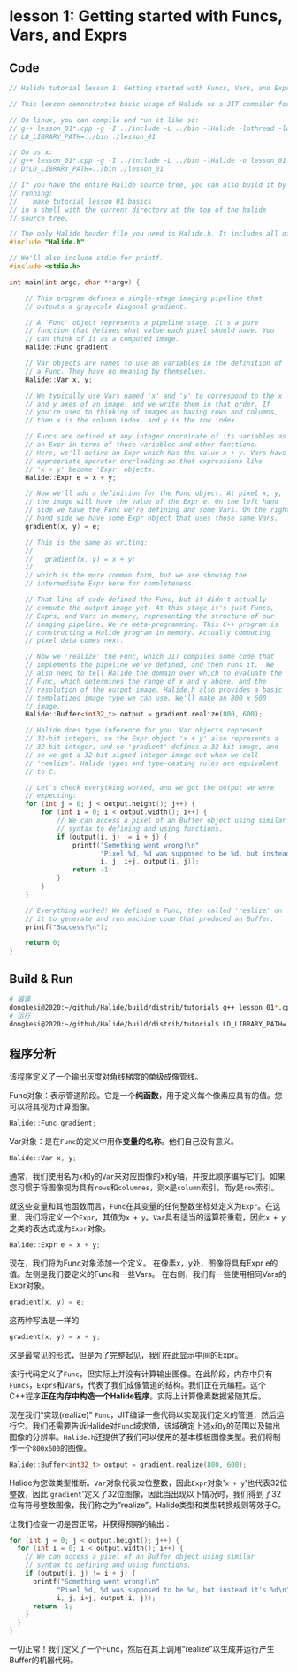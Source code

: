 # lesson 1: Getting started with Funcs, Vars, and Exprs

## Code

```c
// Halide tutorial lesson 1: Getting started with Funcs, Vars, and Exprs

// This lesson demonstrates basic usage of Halide as a JIT compiler for imaging.

// On linux, you can compile and run it like so:
// g++ lesson_01*.cpp -g -I ../include -L ../bin -lHalide -lpthread -ldl -o lesson_01 -std=c++11
// LD_LIBRARY_PATH=../bin ./lesson_01

// On os x:
// g++ lesson_01*.cpp -g -I ../include -L ../bin -lHalide -o lesson_01 -std=c++11
// DYLD_LIBRARY_PATH=../bin ./lesson_01

// If you have the entire Halide source tree, you can also build it by
// running:
//    make tutorial_lesson_01_basics
// in a shell with the current directory at the top of the halide
// source tree.

// The only Halide header file you need is Halide.h. It includes all of Halide.
#include "Halide.h"

// We'll also include stdio for printf.
#include <stdio.h>

int main(int argc, char **argv) {

    // This program defines a single-stage imaging pipeline that
    // outputs a grayscale diagonal gradient.

    // A 'Func' object represents a pipeline stage. It's a pure
    // function that defines what value each pixel should have. You
    // can think of it as a computed image.
    Halide::Func gradient;

    // Var objects are names to use as variables in the definition of
    // a Func. They have no meaning by themselves.
    Halide::Var x, y;

    // We typically use Vars named 'x' and 'y' to correspond to the x
    // and y axes of an image, and we write them in that order. If
    // you're used to thinking of images as having rows and columns,
    // then x is the column index, and y is the row index.

    // Funcs are defined at any integer coordinate of its variables as
    // an Expr in terms of those variables and other functions.
    // Here, we'll define an Expr which has the value x + y. Vars have
    // appropriate operator overloading so that expressions like
    // 'x + y' become 'Expr' objects.
    Halide::Expr e = x + y;

    // Now we'll add a definition for the Func object. At pixel x, y,
    // the image will have the value of the Expr e. On the left hand
    // side we have the Func we're defining and some Vars. On the right
    // hand side we have some Expr object that uses those same Vars.
    gradient(x, y) = e;

    // This is the same as writing:
    //
    //   gradient(x, y) = x + y;
    //
    // which is the more common form, but we are showing the
    // intermediate Expr here for completeness.

    // That line of code defined the Func, but it didn't actually
    // compute the output image yet. At this stage it's just Funcs,
    // Exprs, and Vars in memory, representing the structure of our
    // imaging pipeline. We're meta-programming. This C++ program is
    // constructing a Halide program in memory. Actually computing
    // pixel data comes next.

    // Now we 'realize' the Func, which JIT compiles some code that
    // implements the pipeline we've defined, and then runs it.  We
    // also need to tell Halide the domain over which to evaluate the
    // Func, which determines the range of x and y above, and the
    // resolution of the output image. Halide.h also provides a basic
    // templatized image type we can use. We'll make an 800 x 600
    // image.
    Halide::Buffer<int32_t> output = gradient.realize(800, 600);

    // Halide does type inference for you. Var objects represent
    // 32-bit integers, so the Expr object 'x + y' also represents a
    // 32-bit integer, and so 'gradient' defines a 32-bit image, and
    // so we got a 32-bit signed integer image out when we call
    // 'realize'. Halide types and type-casting rules are equivalent
    // to C.

    // Let's check everything worked, and we got the output we were
    // expecting:
    for (int j = 0; j < output.height(); j++) {
        for (int i = 0; i < output.width(); i++) {
            // We can access a pixel of an Buffer object using similar
            // syntax to defining and using functions.
            if (output(i, j) != i + j) {
                printf("Something went wrong!\n"
                       "Pixel %d, %d was supposed to be %d, but instead it's %d\n",
                       i, j, i+j, output(i, j));
                return -1;
            }
        }
    }

    // Everything worked! We defined a Func, then called 'realize' on
    // it to generate and run machine code that produced an Buffer.
    printf("Success!\n");

    return 0;
}
```
## Build & Run

```bash
# 编译
dongkesi@2020:~/github/Halide/build/distrib/tutorial$ g++ lesson_01*.cpp -g -I ../include -L ../bin -lHalide -lpthread -ldl -o lesson_01 -std=c++11
# 运行
dongkesi@2020:~/github/Halide/build/distrib/tutorial$ LD_LIBRARY_PATH=../bin ./lesson_01
```

## 程序分析

该程序定义了一个输出灰度对角线梯度的单级成像管线。

Func对象：表示管道阶段。它是一个**纯函数**，用于定义每个像素应具有的值。您可以将其视为计算图像。
```c
Halide::Func gradient;
```
Var对象：是在`Func`的定义中用作**变量的名称**。他们自己没有意义。
```c
Halide::Var x, y;
```
通常，我们使用名为`x`和`y`的`Var`来对应图像的x和y轴，并按此顺序编写它们。如果您习惯于将图像视为具有`rows`和`columnes`，则x是`column`索引，而y是`row`索引。

就这些变量和其他函数而言，`Func`在其变量的任何整数坐标处定义为`Expr`。在这里，我们将定义一个`Expr`，其值为`x + y`。`Var`具有适当的运算符重载，因此`x + y`之类的表达式成为`Expr`对象。

```c
Halide::Expr e = x + y;
```
现在，我们将为Func对象添加一个定义。 在像素x，y处，图像将具有Expr e的值。左侧是我们要定义的Func和一些Vars。 在右侧，我们有一些使用相同Vars的Expr对象。
```c
gradient(x, y) = e;
```
这两种写法是一样的
```c
gradient(x, y) = x + y;
```
这是最常见的形式，但是为了完整起见，我们在此显示中间的Expr。

该行代码定义了`Func`，但实际上并没有计算输出图像。在此阶段，内存中只有`Funcs`，`Exprs`和`Vars`，代表了我们成像管道的结构。我们正在元编程。这个C++程序**正在内存中构造一个Halide程序**。实际上计算像素数据紧随其后。

现在我们“实现(realize)” `Func`，JIT编译一些代码以实现我们定义的管道，然后运行它。我们还需要告诉Halide对`Func`域求值，该域确定上述`x`和`y`的范围以及输出图像的分辨率。`Halide.h`还提供了我们可以使用的基本模板图像类型。我们将制作一个`800x600`的图像。

```c
Halide::Buffer<int32_t> output = gradient.realize(800, 600);
```
Halide为您做类型推断。`Var`对象代表`32`位整数，因此`Expr`对象'`x + y`'也代表32位整数，因此'`gradient`'定义了32位图像，因此当出现以下情况时，我们得到了32位有符号整数图像，我们称之为“realize”。Halide类型和类型转换规则等效于C。

让我们检查一切是否正常，并获得预期的输出：
```c
for (int j = 0; j < output.height(); j++) {
  for (int i = 0; i < output.width(); i++) {
    // We can access a pixel of an Buffer object using similar
    // syntax to defining and using functions.
    if (output(i, j) != i + j) {
      printf("Something went wrong!\n"
            "Pixel %d, %d was supposed to be %d, but instead it's %d\n",
            i, j, i+j, output(i, j));
      return -1;
    }
  }
}
```
一切正常！我们定义了一个Func，然后在其上调用“realize”以生成并运行产生Buffer的机器代码。
